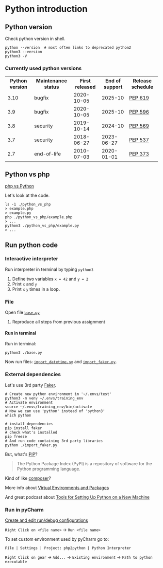 # Python introduction

## Python version
Check python version in shell.
```shell
python --version  # most often links to deprecated python2
python3 --version
python3 -V
```

### Currently used python versions
<table>
    <tr>
        <th>Python version</th>
        <th>Maintenance status</th>
        <th>First released</th>
        <th>End of support</th>
        <th>Release schedule</th>
    </tr>
    <tr>
        <td>3.10</td>
        <td>bugfix</td>
        <td>2020-10-05</td>
        <td>2025-10</td>
        <td><a href="https://www.python.org/dev/peps/pep-0619">PEP 619</a></td>
    </tr>
    <tr>
        <td>3.9</td>
        <td>bugfix</td>
        <td>2020-10-05</td>
        <td>2025-10</td>
        <td><a href="https://www.python.org/dev/peps/pep-0596">PEP 596</a></td>
    </tr>
    <tr>
        <td>3.8</td>
        <td>security</td>
        <td>2019-10-14</td>
        <td>2024-10</td>
        <td><a href="https://www.python.org/dev/peps/pep-0569">PEP 569</a></td>
    </tr>
    <tr>
        <td>3.7</td>
        <td>security</td>
        <td>2018-06-27</td>
        <td>2023-06-27</td>
        <td><a href="https://www.python.org/dev/peps/pep-0537">PEP 537</a></td>
    </tr>
    <tr>
        <td>2.7</td>
        <td>end-of-life</td>
        <td>2010-07-03</td>
        <td>2020-01-01</td>
        <td><a href="https://www.python.org/dev/peps/pep-0373">PEP 373</a></td>
    </tr>
</table>

## Python vs php
[php vs Python][]

Let's look at the code.
```shell
ls -1 ./python_vs_php
> example.php
> example.py
php ./python_vs_php/example.php
> ...
python3 ./python_vs_php/example.py
> ...
```

## Run python code
### Interactive interpreter
Run interpreter in terminal by typing `python3`

1. Define two variables `x = 42` and `y = 2`
1. Print `x` and `y`
1. Print `x` `y` times in a loop.

### File
Open file [`base.py`](base.py)
1. Reproduce all steps from previous assignment

#### Run in terminal
Run in terminal:
```shell
python3 ./base.py
```
Now run files: [`import_datetime.py`](import_datetime.py) and [`import_faker.py`](import_faker.py).

### External dependencies
Let's use 3rd party [Faker][].
```shell
# Create new python environment in '~/.envs/test'
python3 -m venv ~/.envs/training_env
# Activate environment
source ~/.envs/training_env/bin/activate
# Now we can use 'python' instead of 'python3'
which python

# install dependencies
pip install faker
# check what's installed
pip freeze
# And run code containing 3rd party libraries
python ./import_faker.py
```

But, what's [PIP][]?
> The Python Package Index (PyPI) is a repository of software for the Python programming language.

Kind of like [composer][]?

More info about [Virtual Environments and Packages][]

And great podcast about [Tools for Setting Up Python on a New Machine][]

### Run in pyCharm
[Create and edit run/debug configurations][]

`Right Click on <file name>` &rarr; `Run <file name>`

To set custom environment used by pyCharm go to:
```
File | Settings | Project: php2python | Python Interpreter
```
`Right Click on gear` &rarr; `Add...` &rarr; `Existing environment` &rarr; `Path to python executable`

<!--- Links -->
[php vs Python]: https://kinsta.com/blog/php-vs-python/
[Faker]: https://github.com/joke2k/faker
[PIP]: https://pypi.org/
[composer]: https://getcomposer.org/
[Virtual Environments and Packages]: https://docs.python.org/3/tutorial/venv.html
[Tools for Setting Up Python on a New Machine]: https://realpython.com/podcasts/rpp/101/
[Create and edit run/debug configurations]: https://www.jetbrains.com/help/pycharm/creating-and-editing-run-debug-configurations.html

